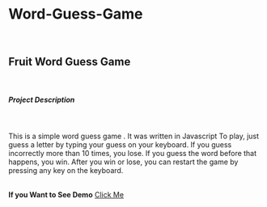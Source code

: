 # Word-Guess-Game
<br>
<h2>Fruit Word Guess Game</h2>
<br>
<h5>Project Description</h5>
<br>
<p>This is a simple word guess game . It was written in Javascript To play, just guess a letter by typing your guess on your keyboard. If you guess incorrectly more than 10 times, you lose. If you guess the word before that happens, you win. After you win or lose, you can restart the game by pressing any key on the keyboard.</p>
<br>
<strong>If you Want to See Demo</strong> <a href = "https://nebiyouk.github.io/Word-Guess-Game" target = "_blank">Click Me</a>
